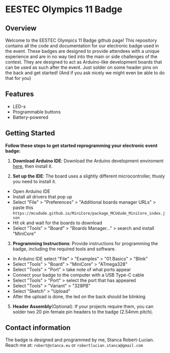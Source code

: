 # EESTEC Olympics 11 Badge

## Overview

Welcome to the EESTEC Olympics 11 Badge github page! This repository contains all the code and documentation for our electronic badge used in the event. These badges are designed to provide attendees with a unique experience and are in no way tied into the main or side challenges of the contest. They are designed to act as Arduino-like development boards that can be used as such after the event. Just solder on some header pins on the back and get started! (And if you ask nicely we might even be able to do that for you)

## Features

- LED-s
- Programmable buttons
- Battery-powered

## Getting Started

**Follow these steps to get started reprogramming your electronic event badge:**

1. **Download Arduino IDE**: Download the Arduino development enviroment [here](https://www.arduino.cc/en/software), then install it.

2. **Set up the IDE**: The board uses a slightly different microcontroller, thusly you need to install it.
  - Open Arduino IDE
  - Install all drivers that pop up
  - Select "File" > "Preferences" > "Additional boards manager URLs" > paste this `https://mcudude.github.io/MiniCore/package_MCUdude_MiniCore_index.json`
  - Hit ok and wait for the boards to download
  - Select "Tools" > "Board" > "Boards Manager..." > search and install "MiniCore"

3. **Programming Instructions**: Provide instructions for programming the badge, including the required tools and software.
  - In Arduino IDE select "File" > "Examples" > "01.Basics" > "Blink"
  - Select "Tools" > "Board" > "MiniCore" > "ATmega328"
  - Select "Tools" > "Port" > take note of what ports appear
  - Connect your badge to the computer with a USB Type-C cable
  - Select "Tools" > "Port" > select the port that has appeared
  - Select "Tools" > "Variant" > "328PB"
  - Select "Sketch" > "Upload"
  - After the upload is done, the led on the back should be blinking

5. **Header Assembly**(Optional): If your projects require them, you can solder two 20 pin female pin headers to the badge (2.54mm pitch).

## Contact information

The badge is designed and programmed by me, Stanca Robert-Lucian. Reach me at: `robert@stanca.eu` or `robertlucian.stanca@gmail.com`
